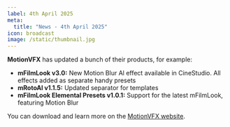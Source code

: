 ```yaml
---
label: 4th April 2025
meta:
  title: "News - 4th April 2025"
icon: broadcast
image: /static/thumbnail.jpg
---
```


**MotionVFX** has updated a bunch of their products, for example:

- **mFilmLook v3.0:** New Motion Blur Al effect available in CineStudio. All effects added as separate handy presets
- **mRotoAl v1.1.5:** Updated separator for templates
- **mFilmLook Elemental Presets v1.0.1:** Support for the latest mFilmLook, featuring Motion Blur

You can download and learn more on the [MotionVFX website](https://www.motionvfx.com/store,mrotoai,p3922.html).